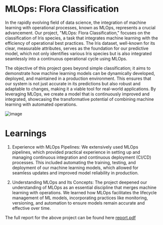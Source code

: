 # MLOps: Flora Classification
In the rapidly evolving field of data science, the integration of machine learning with operational processes, known as MLOps, represents a crucial advancement. Our project, "MLOps: Flora Classification," focuses on the classification of Iris species, a task that integrates machine learning with the efficiency of operational best practices. The Iris dataset, well-known for its clear, measurable attributes, serves as the foundation for our predictive model, which not only identifies various Iris species but is also integrated seamlessly into a continuous operational cycle using MLOps.

The objective of this project goes beyond simple classification; it aims to demonstrate how machine learning models can be dynamically developed, deployed, and maintained in a production environment. This ensures that our system is not just accurate in its predictions but also robust and adaptable to changes, making it a viable tool for real-world applications. By leveraging MLOps, we create a model that is continuously improved and integrated, showcasing the transformative potential of combining machine learning with automated operations.

![image](https://github.com/Avivaswani09/MLOps_Flora_Classification/assets/76449960/dfa8accf-519e-4ab4-926a-f0ff84de7344)

# Learnings

1. Experience with MLOps Pipelines:
   We extensively used MLOps pipelines, which provided practical experience in setting up and managing continuous integration and continuous deployment (CI/CD) processes. This included automating the training, testing, and deployment of our machine learning models, which allowed for seamless updates and improved model reliability in production.

2. Understanding MLOps and Its Concepts:
   The project deepened our understanding of MLOps as an essential discipline that merges machine learning with operations. We learned how MLOps facilitates the lifecycle management of ML models, incorporating practices like monitoring, versioning, and automation to ensure models remain accurate and effective over time.

The full report for the above project can be found here [report.pdf](https://github.com/Avivaswani09/MLOps_Flora_Classification/files/15377758/dstproject5.pdf)
